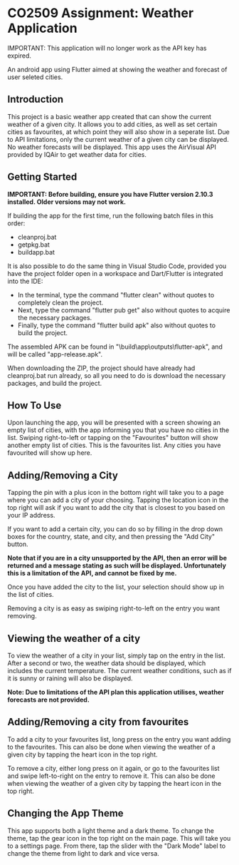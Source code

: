 # CO2509 Assignment: Weather Application

IMPORTANT: This application will no longer work as the API key has expired.

An android app using Flutter aimed at showing the weather and forecast of user seleted cities.

## Introduction

This project is a basic weather app created that can show the current weather of a given city.
It allows you to add cities, as well as set certain cities as favourites, at which point they will also show in a seperate list.
Due to API limitations, only the current weather of a given city can be displayed. No weather forecasts will be displayed.
This app uses the AirVisual API provided by IQAir to get weather data for cities.

## Getting Started

**IMPORTANT: Before building, ensure you have Flutter version 2.10.3 installed. Older versions may not work.**

If building the app for the first time, run the following batch files in this order:

- cleanproj.bat
- getpkg.bat
- buildapp.bat


It is also possible to do the same thing in Visual Studio Code, provided you have the project folder open in a workspace and Dart/Flutter is integrated into the IDE:

- In the terminal, type the command "flutter clean" without quotes to completely clean the project.
- Next, type the command "flutter pub get" also without quotes to acquire the necessary packages.
- Finally, type the command "flutter build apk" also without quotes to build the project.

The assembled APK can be found in "\build\app\outputs\flutter-apk", and will be called "app-release.apk".

When downloading the ZIP, the project should have already had cleanproj.bat run already, so all you need to do is download the necessary
packages, and build the project.


## How To Use

Upon launching the app, you will be presented with a screen showing an empty list of cities, with the app informing you that you have no cities in the list.
Swiping right-to-left or tapping on the "Favourites" button will show another empty list of cities. This is the favourites list. Any cities you have favourited will show up here.

## Adding/Removing a City

Tapping the pin with a plus icon in the bottom right will take you to a page where you can add a city of your choosing. 
Tapping the location icon in the top right will ask if you want to add the city that is closest to you based on your IP address.

If you want to add a certain city, you can do so by filling in the drop down boxes for the country, state, and city, and then pressing the "Add City" button.

**Note that if you are in a city unsupported by the API, then an error will be returned and a message stating as such will be displayed. Unfortunately this is a limitation of the API, and cannot be fixed by me.**

Once you have added the city to the list, your selection should show up in the list of cities.

Removing a city is as easy as swiping right-to-left on the entry you want removing.

## Viewing the weather of a city

To view the weather of a city in your list, simply tap on the entry in the list. After a second or two, the weather data should be displayed, which includes the current temperature. The current weather conditions, such as if it is sunny or raining will also be displayed.

**Note: Due to limitations of the API plan this application utilises, weather forecasts are not provided.**

## Adding/Removing a city from favourites

To add a city to your favourites list, long press on the entry you want adding to the favourites. This can also be done when viewing the weather of a given city by tapping the heart icon in the top right.

To remove a city, either long press on it again, or go to the favourites list and swipe left-to-right on the entry to remove it. This can also be done when viewing the weather of a given city by tapping the heart icon in the top right.

## Changing the App Theme

This app supports both a light theme and a dark theme. To change the theme, tap the gear icon in the top right on the main page. This will take you to a settings page. From there, tap the slider with the "Dark Mode" label to change the theme from light to dark and vice versa.

